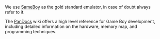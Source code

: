 We use [SameBoy](https://github.com/LIJI32/SameBoy) as the gold standard emulator,
in case of doubt always refer to it.

The [PanDocs](https://gbdev.io/pandocs/) wiki offers a high level reference for Game Boy development, including detailed information on the hardware, memory map, and programming techniques.